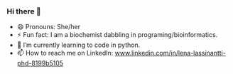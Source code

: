 ### Hi there 👋

- 😄 Pronouns: She/her
- ⚡ Fun fact: I am a biochemist dabbling in programing/bioinformatics. 
- 🌱 I’m currently learning to code in python. 
- 📫 How to reach me on LinkedIn: www.linkedin.com/in/lena-lassinantti-phd-8199b5105


